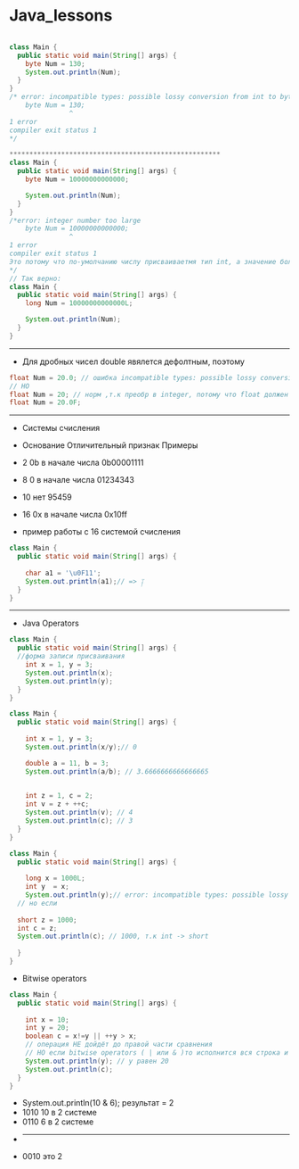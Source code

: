 # Java_lessons
```java

class Main {
  public static void main(String[] args) {
    byte Num = 130;
    System.out.println(Num);
  }
}
/* error: incompatible types: possible lossy conversion from int to byte
    byte Num = 130;
               ^
1 error
compiler exit status 1
*/

*****************************************************
class Main {
  public static void main(String[] args) {
    byte Num = 10000000000000;

    System.out.println(Num);
  }
}
/*error: integer number too large
    byte Num = 10000000000000;
               ^
1 error
compiler exit status 1
Это потому что по-умолчанию числу присваиваетмя тип int, а значение больше возможного для этого типа
*/
// Так верно:
class Main {
  public static void main(String[] args) {
    long Num = 10000000000000L;

    System.out.println(Num);
  }
}
```
************************************************************************************************************************************
* Для дробных чисел double явялется дефолтным, поэтому

```java
float Num = 20.0; // ошибка incompatible types: possible lossy conversion from double to float в double приводится дефолтно, но написано float 
// НО
float Num = 20; // норм ,т.к преобр в integer, потому что float должен быть с F на конце
float Num = 20.0F;

```
************************************************************************************************************************************
* Системы счисления

* Основание  	Отличительный признак  	   Примеры	
* 2	           0b в начале числа	       0b00001111	
* 8	           0 в начале числа	01234343	
* 10	         нет	                      95459	
* 16	         0x в начале числа	  0x10ff

*  пример работы с 16 системой счисления
```java
class Main {
  public static void main(String[] args) {
  
    char a1 = '\u0F11';
    System.out.println(a1);// => ༑
  }
}

```
************************************************************************************************************************************
* Java Operators
```java
class Main {
  public static void main(String[] args) {
  //форма записи присваивания
    int x = 1, y = 3;
    System.out.println(x);
    System.out.println(y);
  }
}
```
```java
class Main {
  public static void main(String[] args) {
  
    int x = 1, y = 3;
    System.out.println(x/y);// 0

    double a = 11, b = 3;
    System.out.println(a/b); // 3.6666666666666665

    
    int z = 1, c = 2;
    int v = z + ++c;
    System.out.println(v); // 4
    System.out.println(c); // 3
  }
}
```
```java
class Main {
  public static void main(String[] args) {
  
    long x = 1000L;
    int y  = x;
    System.out.println(y);// error: incompatible types: possible lossy conversion from long to int
  // но если
  
  short z = 1000;
  int c = z;
  System.out.println(c); // 1000, т.к int -> short
    
  }
}
```
* Bitwise operators
```java
class Main {
  public static void main(String[] args) {
  
    int x = 10;
    int y = 20;
    boolean c = x!=y || ++y > x;
    // операция НЕ дойдёт до правой части сравнения
    // НО если bitwise operators ( | или & )то исполнится вся строка и y будет равен 21
    System.out.println(y); // y равен 20
    System.out.println(c);
  }
}
```
* System.out.println(10 & 6); результат = 2
* 1010 10 в 2 системе
* 0110 6 в 2 системе
* _____
* 0010 это 2 
